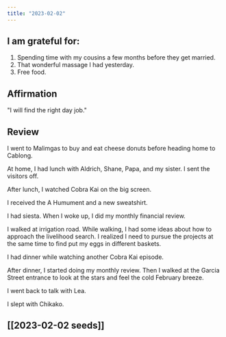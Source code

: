 ```yaml
---
title: "2023-02-02"
---
```

## I am grateful for:
1. Spending time with my cousins a few months before they get married.
2. That wonderful massage I had yesterday.
3. Free food.

## Affirmation

"I will find the right day job."

## Review

I went to Malimgas to buy and eat cheese donuts before heading home to Cablong.

At home, I had lunch with Aldrich, Shane, Papa, and my sister. I sent the visitors off.

After lunch, I watched Cobra Kai on the big screen.

I received the A Humument and a new sweatshirt.

I had siesta. When I woke up, I did my monthly financial review.

I walked at irrigation road. While walking, I had some ideas about how to approach the livelihood search. I realized I need to pursue the projects at the same time to find put my eggs in different baskets.

I had dinner while watching another Cobra Kai episode.

After dinner, I started doing my monthly review. Then I walked at the Garcia Street entrance to look at the stars and feel the cold February breeze.

I went back to talk with Lea.

I slept with Chikako.

## [[2023-02-02 seeds]]